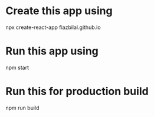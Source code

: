 # Create this app using
npx create-react-app fiazbilal.github.io

# Run this app using 
npm start

# Run this for production build
npm run build